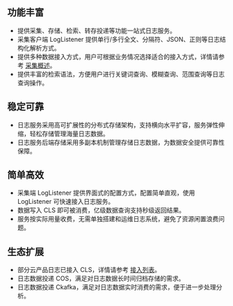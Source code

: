 ## 功能丰富
- 提供采集、存储、检索、转存投递等功能一站式日志服务。
- 采集客户端 LogListener 提供单行/多行全文、分隔符、JSON、正则等日志结构化解析方式。
- 提供多种数据接入方式，用户可根据业务情况选择适合的接入方式，详情请参考 [采集概述](https://cloud.tencent.com/document/product/614/33494)。
- 提供丰富的检索语法，方便用户进行关键词查询、模糊查询、范围查询等日志查询操作。

## 稳定可靠
- 日志服务采用高可扩展性的分布式存储架构，支持横向水平扩容，服务弹性伸缩，轻松存储管理海量日志数据。
- 日志服务后端存储采用多副本机制管理存储日志数据，为数据安全提供可靠性保障。

## 简单高效

- 采集端 LogListener 提供界面式的配置方式，配置简单直观，使用 LogListener 可快速接入日志服务。
- 数据写入 CLS 即可被消费，亿级数据查询支持秒级返回结果。
- 服务按实际用量收费，无需单独搭建和运维日志系统，避免了资源闲置浪费问题。

## 生态扩展
- 部分云产品日志已接入 CLS，详情请参考 [接入列表](https://cloud.tencent.com/document/product/614/12502#.E6.97.A5.E5.BF.97.E6.BA.90.E6.8E.A5.E5.85.A5)。
- 日志数据投递 COS，满足对日志数据长时间归档存储的需求。
- 日志数据投递 Ckafka，满足对日志数据实时消费的需求，便于进一步处理分析。


